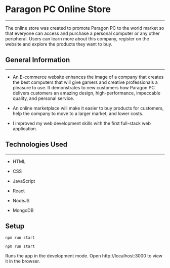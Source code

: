<h1>Paragon PC Online Store</h1>
<hr><p>The online store was created to promote Paragon PC to the world market so that everyone can access and purchase a personal computer or any other peripheral. Users can learn more about this company, register on the website and explore the products they want to buy.</p><h2>General Information</h2>
<hr><ul>
<li>An E-commerce website enhances the image of a company that creates the best computers that will give gamers and creative professionals a pleasure to use. It demonstrates to new customers how Paragon PC delivers customers an amazing design, high-performance, impeccable quality, and personal service.</li>
</ul><ul>
<li>An online marketplace will make it easier to buy products for customers, help the company to move to a larger market, and lower costs.</li>
</ul><ul>
<li>I improved my web development skills with the first full-stack web application.</li>
</ul><h2>Technologies Used</h2>
<hr><ul>
<li>HTML</li>
</ul><ul>
<li>CSS</li>
</ul><ul>
<li>JavaScript</li>
</ul><ul>
<li>React</li>
</ul><ul>
<li>NodeJS</li>
</ul><ul>
<li>MongoDB</li>
</ul><h2>Setup</h2>
</ul><ul>
</ul><p><code>npm run start</code></p>
<p><code>npm run start</code></p>
<p>Runs the app in the development mode. Open http://localhost:3000 to view it in the browser.</li></p>
